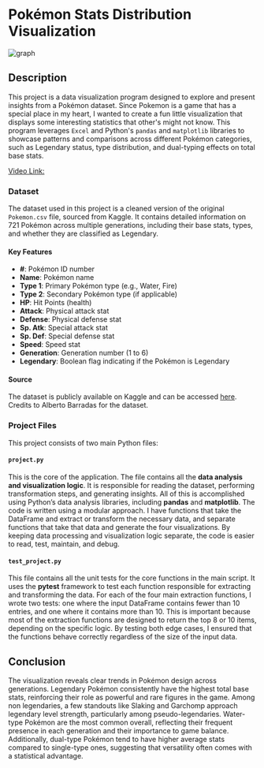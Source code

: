 # Pokémon Stats Distribution Visualization

![graph](https://github.com/user-attachments/assets/a96bee84-44b1-454f-ab8f-7fe8aaa7808b)

## Description

This project is a data visualization program designed to explore and present insights from a Pokémon dataset. Since Pokemon is a game that has a special place in my heart, I wanted to create a fun little visualization that displays some interesting statistics that other's might not know. This program leverages `Excel` and Python's `pandas` and `matplotlib` libraries to showcase patterns and comparisons across different Pokémon categories, such as Legendary status, type distribution, and dual-typing effects on total base stats.

[Video Link:](https://www.youtube.com/watch?v=nSa-Su_FPX4)

### Dataset

The dataset used in this project is a cleaned version of the original `Pokemon.csv` file, sourced from Kaggle. It contains detailed information on 721 Pokémon across multiple generations, including their base stats, types, and whether they are classified as Legendary.

#### Key Features

- **#**: Pokémon ID number
- **Name**: Pokémon name
- **Type 1**: Primary Pokémon type (e.g., Water, Fire)
- **Type 2**: Secondary Pokémon type (if applicable)
- **HP**: Hit Points (health)
- **Attack**: Physical attack stat
- **Defense**: Physical defense stat
- **Sp. Atk**: Special attack stat
- **Sp. Def**: Special defense stat
- **Speed**: Speed stat
- **Generation**: Generation number (1 to 6)
- **Legendary**: Boolean flag indicating if the Pokémon is Legendary

#### Source

The dataset is publicly available on Kaggle and can be accessed [here](https://www.kaggle.com/datasets/abcsds/pokemon?resource=download). </br>
Credits to Alberto Barradas for the dataset.

### Project Files

This project consists of two main Python files:

#### `project.py`

This is the core of the application. The file contains all the **data analysis and visualization logic**. It is responsible for reading the dataset, performing transformation steps, and generating insights. All of this is accomplished using Python’s data analysis libraries, including **pandas** and **matplotlib**. The code is written using a modular approach. I have functions that take the DataFrame and extract or transform the necessary data, and separate functions that take that data and generate the four visualizations. By keeping data processing and visualization logic separate, the code is easier to read, test, maintain, and debug.

#### `test_project.py`

This file contains all the unit tests for the core functions in the main script. It uses the **pytest** framework to test each function responsible for extracting and transforming the data. For each of the four main extraction functions, I wrote two tests: one where the input DataFrame contains fewer than 10 entries, and one where it contains more than 10. This is important because most of the extraction functions are designed to return the top 8 or 10 items, depending on the specific logic. By testing both edge cases, I ensured that the functions behave correctly regardless of the size of the input data.

## Conclusion

The visualization reveals clear trends in Pokémon design across generations. Legendary Pokémon consistently have the highest total base stats, reinforcing their role as powerful and rare figures in the game. Among non legendaries, a few standouts like Slaking and Garchomp approach legendary level strength, particularly among pseudo-legendaries. Water-type Pokémon are the most common overall, reflecting their frequent presence in each generation and their importance to game balance. Additionally, dual-type Pokémon tend to have higher average stats compared to single-type ones, suggesting that versatility often comes with a statistical advantage.
